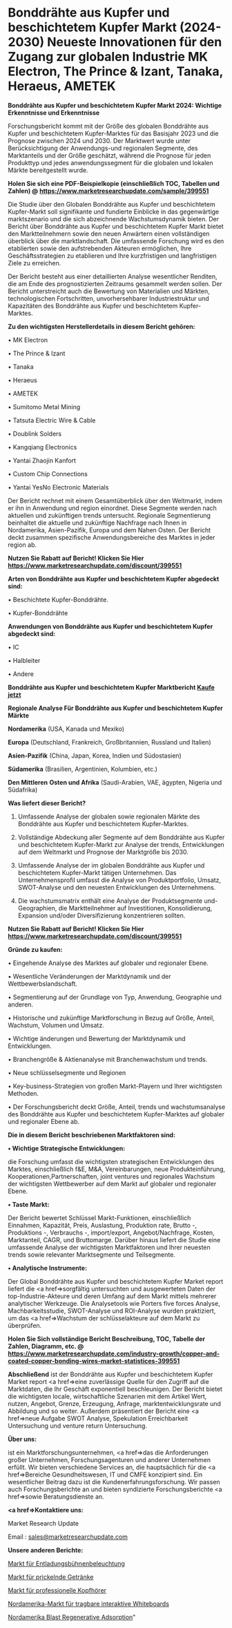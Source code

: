 # Bonddrähte aus Kupfer und beschichtetem Kupfer Markt (2024-2030) Neueste Innovationen für den Zugang zur globalen Industrie MK Electron, The Prince & Izant, Tanaka, Heraeus, AMETEK

<strong>Bonddrähte aus Kupfer und beschichtetem Kupfer Markt 2024: Wichtige Erkenntnisse und Erkenntnisse</strong>

Forschungsbericht kommt mit der Größe des globalen Bonddrähte aus Kupfer und beschichtetem Kupfer-Marktes für das Basisjahr 2023 und die Prognose zwischen 2024 und 2030. Der Marktwert wurde unter Berücksichtigung der Anwendungs-und regionalen Segmente, des Marktanteils und der Größe geschätzt, während die Prognose für jeden Produkttyp und jedes anwendungssegment für die globalen und lokalen Märkte bereitgestellt wurde.

<strong>Holen Sie sich eine PDF-Beispielkopie (einschließlich TOC, Tabellen und Zahlen) @
</strong><strong><a href=https://www.marketresearchupdate.com/sample/399551><strong>https://www.marketresearchupdate.com/sample/399551</u></font></a></strong></strong>

Die Studie über den Globalen Bonddrähte aus Kupfer und beschichtetem Kupfer-Markt soll signifikante und fundierte Einblicke in das gegenwärtige marktszenario und die sich abzeichnende Wachstumsdynamik bieten. Der Bericht über Bonddrähte aus Kupfer und beschichtetem Kupfer Markt bietet den Marktteilnehmern sowie den neuen Anwärtern einen vollständigen überblick über die marktlandschaft. Die umfassende Forschung wird es den etablierten sowie den aufstrebenden Akteuren ermöglichen, Ihre Geschäftsstrategien zu etablieren und Ihre kurzfristigen und langfristigen Ziele zu erreichen.

Der Bericht besteht aus einer detaillierten Analyse wesentlicher Renditen, die am Ende des prognostizierten Zeitraums gesammelt werden sollen. Der Bericht unterstreicht auch die Bewertung von Materialien und Märkten, technologischen Fortschritten, unvorhersehbarer Industriestruktur und Kapazitäten des Bonddrähte aus Kupfer und beschichtetem Kupfer-Marktes.

<strong>Zu den wichtigsten Herstellerdetails in diesem Bericht gehören:</strong>

• MK Electron

• The Prince & Izant

• Tanaka

• Heraeus

• AMETEK

• Sumitomo Metal Mining

• Tatsuta Electric Wire & Cable

• Doublink Solders

• Kangqiang Electronics

• Yantai Zhaojin Kanfort

• Custom Chip Connections

• Yantai YesNo Electronic Materials

Der Bericht rechnet mit einem Gesamtüberblick über den Weltmarkt, indem er ihn in Anwendung und region einordnet. Diese Segmente werden nach aktuellen und zukünftigen trends untersucht. Regionale Segmentierung beinhaltet die aktuelle und zukünftige Nachfrage nach Ihnen in Nordamerika, Asien-Pazifik, Europa und dem Nahen Osten. Der Bericht deckt zusammen spezifische Anwendungsbereiche des Marktes in jeder region ab.

<strong>Nutzen Sie Rabatt auf Bericht! Klicken Sie Hier
</strong><strong><a href=https://www.marketresearchupdate.com/discount/399551>https://www.marketresearchupdate.com/discount/399551</b></u></font></strong></a>

<strong>Arten von Bonddrähte aus Kupfer und beschichtetem Kupfer abgedeckt sind:</strong>

• Beschichtete Kupfer-Bonddrähte.

• Kupfer-Bonddrähte

<strong>Anwendungen von Bonddrähte aus Kupfer und beschichtetem Kupfer abgedeckt sind:</strong>

• IC

• Halbleiter

• Andere

<strong>Bonddrähte aus Kupfer und beschichtetem Kupfer Marktbericht <a href=https://www.marketresearchupdate.com/buynow/399551>Kaufe jetzt</a></strong>

<strong>Regionale Analyse Für Bonddrähte aus Kupfer und beschichtetem Kupfer Märkte</strong>

<strong>Nordamerika</strong> (USA, Kanada und Mexiko)

<strong>Europa</strong> (Deutschland, Frankreich, Großbritannien, Russland und Italien)

<strong>Asien-Pazifik</strong> (China, Japan, Korea, Indien und Südostasien)

<strong>Südamerika</strong> (Brasilien, Argentinien, Kolumbien, etc.)

<strong>Den Mittleren</strong> <strong>Osten und Afrika</strong> (Saudi-Arabien, VAE, ägypten, Nigeria und Südafrika)

<strong>Was liefert dieser Bericht?</strong>

1. Umfassende Analyse der globalen sowie regionalen Märkte des Bonddrähte aus Kupfer und beschichtetem Kupfer-Marktes.

2. Vollständige Abdeckung aller Segmente auf dem Bonddrähte aus Kupfer und beschichtetem Kupfer-Markt zur Analyse der trends, Entwicklungen auf dem Weltmarkt und Prognose der Marktgröße bis 2030.

3. Umfassende Analyse der im globalen Bonddrähte aus Kupfer und beschichtetem Kupfer-Markt tätigen Unternehmen. Das Unternehmensprofil umfasst die Analyse von Produktportfolio, Umsatz, SWOT-Analyse und den neuesten Entwicklungen des Unternehmens.

4. Die wachstumsmatrix enthält eine Analyse der Produktsegmente und-Geographien, die Marktteilnehmer auf Investitionen, Konsolidierung, Expansion und/oder Diversifizierung konzentrieren sollten.

<strong>Nutzen Sie Rabatt auf Bericht! Klicken Sie Hier
</strong><strong><a href=https://www.marketresearchupdate.com/discount/399551>https://www.marketresearchupdate.com/discount/399551</b></u></font></strong></a>

<strong>Gründe zu kaufen:</strong>

• Eingehende Analyse des Marktes auf globaler und regionaler Ebene.

• Wesentliche Veränderungen der Marktdynamik und der Wettbewerbslandschaft.

• Segmentierung auf der Grundlage von Typ, Anwendung, Geographie und anderen.

• Historische und zukünftige Marktforschung in Bezug auf Größe, Anteil, Wachstum, Volumen und Umsatz.

• Wichtige änderungen und Bewertung der Marktdynamik und Entwicklungen.

• Branchengröße &amp; Aktienanalyse mit Branchenwachstum und trends.

• Neue schlüsselsegmente und Regionen

• Key-business-Strategien von großen Markt-Playern und Ihrer wichtigsten Methoden.

• Der Forschungsbericht deckt Größe, Anteil, trends und wachstumsanalyse des Bonddrähte aus Kupfer und beschichtetem Kupfer-Marktes auf globaler und regionaler Ebene ab.

<strong>Die in diesem Bericht beschriebenen Marktfaktoren sind:</strong>

<strong>• Wichtige Strategische Entwicklungen:</strong>

die Forschung umfasst die wichtigsten strategischen Entwicklungen des Marktes, einschließlich f&amp;E, M&amp;A, Vereinbarungen, neue Produkteinführung, Kooperationen,Partnerschaften, joint ventures und regionales Wachstum der wichtigsten Wettbewerber auf dem Markt auf globaler und regionaler Ebene.

<strong>• Taste Markt:</strong>

Der Bericht bewertet Schlüssel Markt-Funktionen, einschließlich Einnahmen, Kapazität, Preis, Auslastung, Produktion rate, Brutto -, Produktions -, Verbrauchs -, import/export, Angebot/Nachfrage, Kosten, Marktanteil, CAGR, und Bruttomarge. Darüber hinaus liefert die Studie eine umfassende Analyse der wichtigsten Marktfaktoren und Ihrer neuesten trends sowie relevanter Marktsegmente und Teilsegmente.

<strong>• Analytische Instrumente:</strong>

Der Global Bonddrähte aus Kupfer und beschichtetem Kupfer Market report liefert die <a href=>sorgf</a>ältig untersuchten und ausgewerteten Daten der top-Industrie-Akteure und deren Umfang auf dem Markt mittels mehrerer analytischer Werkzeuge. Die Analysetools wie Porters five forces Analyse, Machbarkeitsstudie, SWOT-Analyse und ROI-Analyse wurden praktiziert, um das <a href=>Wachstum</a> der schlüsselakteure auf dem Markt zu überprüfen.

<strong>Holen Sie Sich vollständige Bericht Beschreibung, TOC, Tabelle der Zahlen, Diagramm, etc. @ </strong><strong><a href=https://www.marketresearchupdate.com/industry-growth/copper-and-coated-copper-bonding-wires-market-statistices-399551>https://www.marketresearchupdate.com/industry-growth/copper-and-coated-copper-bonding-wires-market-statistices-399551</a></font></strong>

<strong>Abschließend</strong> ist der Bonddrähte aus Kupfer und beschichtetem Kupfer Market report <a href=>eine</a> zuverlässige Quelle für den Zugriff auf die Marktdaten, die Ihr Geschäft exponentiell beschleunigen. Der Bericht bietet die wichtigsten locale, wirtschaftliche Szenarien mit dem Artikel Wert, nutzen, Angebot, Grenze, Erzeugung, Anfrage, marktentwicklungsrate und Abbildung und so weiter. Außerdem präsentiert der Bericht eine <a href=>neue</a> Aufgabe SWOT Analyse, Spekulation Erreichbarkeit Untersuchung und venture return Untersuchung.

<strong>Über uns:</strong>

 ist ein Marktforschungsunternehmen, <a href=>das</a> die Anforderungen großer Unternehmen, Forschungsagenturen und anderer Unternehmen erfüllt. Wir bieten verschiedene Services an, die hauptsächlich für die <a href=>Bereiche</a> Gesundheitswesen, IT und CMFE konzipiert sind. Ein wesentlicher Beitrag dazu ist die Kundenerfahrungsforschung. Wir passen auch Forschungsberichte an und bieten syndizierte Forschungsberichte <a href=>sowie</a> Beratungsdienste an.

<strong><a href=>Kontaktiere uns:</a></strong>

Market Research Update

Email : sales@marketresearchupdate.com

<strong>Unsere anderen Berichte:</strong>

<a href=https://www.linkedin.com/pulse/discharge-stage-lighting-market-analysis-understanding>Markt für Entladungsbühnenbeleuchtung</a>

<a href=https://www.linkedin.com/pulse/sparkling-beverages-market-size-analysis>Markt für prickelnde Getränke</a>

<a href=https://www.linkedin.com/pulse/professional-headphones-market-research-report>Markt für professionelle Kopfhörer</a>

<a href=https://www.linkedin.com/pulse/north-america-portable-interactive-whiteboard-market-2023>Nordamerika-Markt für tragbare interaktive Whiteboards</a>

<a href=https://www.linkedin.com/pulse/north-america-blast-regenerative-adsorption>Nordamerika Blast Regenerative Adsorption</a>"
